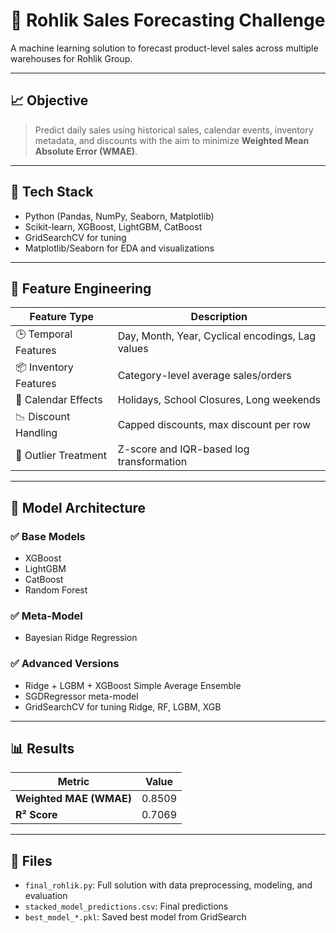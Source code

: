 # 🛒 Rohlik Sales Forecasting Challenge

A machine learning solution to forecast product-level sales across multiple warehouses for Rohlik Group.

---

## 📈 Objective

> Predict daily sales using historical sales, calendar events, inventory metadata, and discounts with the aim to minimize **Weighted Mean Absolute Error (WMAE)**.

---

## 🧰 Tech Stack

- Python (Pandas, NumPy, Seaborn, Matplotlib)
- Scikit-learn, XGBoost, LightGBM, CatBoost
- GridSearchCV for tuning
- Matplotlib/Seaborn for EDA and visualizations

---

## 🧪 Feature Engineering

| Feature Type          | Description |
|----------------------|-------------|
| 🕒 Temporal Features  | Day, Month, Year, Cyclical encodings, Lag values |
| 📦 Inventory Features | Category-level average sales/orders |
| 📅 Calendar Effects   | Holidays, School Closures, Long weekends |
| 📉 Discount Handling  | Capped discounts, max discount per row |
| 🔎 Outlier Treatment  | Z-score and IQR-based log transformation |

---

## 🔮 Model Architecture

### ✅ Base Models
- XGBoost
- LightGBM
- CatBoost
- Random Forest

### ✅ Meta-Model
- Bayesian Ridge Regression

### ✅ Advanced Versions
- Ridge + LGBM + XGBoost Simple Average Ensemble
- SGDRegressor meta-model
- GridSearchCV for tuning Ridge, RF, LGBM, XGB

---

## 📊 Results

| Metric | Value |
|--------|-------|
| **Weighted MAE (WMAE)** | 0.8509 |
| **R² Score**             | 0.7069 |

---

## 📂 Files

- `final_rohlik.py`: Full solution with data preprocessing, modeling, and evaluation
- `stacked_model_predictions.csv`: Final predictions
- `best_model_*.pkl`: Saved best model from GridSearch




